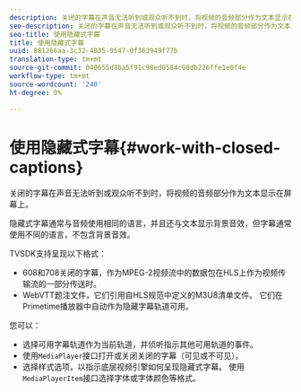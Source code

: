 ```yaml
---
description: 关闭的字幕在声音无法听到或观众听不到时，将视频的音频部分作为文本显示在屏幕上。
seo-description: 关闭的字幕在声音无法听到或观众听不到时，将视频的音频部分作为文本显示在屏幕上。
seo-title: 使用隐藏式字幕
title: 使用隐藏式字幕
uuid: 881266aa-3c32-4035-9547-0f363949f77b
translation-type: tm+mt
source-git-commit: 040655d8ba5f91c98ed0584c08db226ffe1e0f4e
workflow-type: tm+mt
source-wordcount: '240'
ht-degree: 0%

---
```



# 使用隐藏式字幕{#work-with-closed-captions}

关闭的字幕在声音无法听到或观众听不到时，将视频的音频部分作为文本显示在屏幕上。

隐藏式字幕通常与音频使用相同的语言，并且还与文本显示背景音效，但字幕通常使用不同的语言，不包含背景音效。

TVSDK支持呈现以下格式：

* 608和708关闭的字幕，作为MPEG-2视频流中的数据包在HLS上作为视频传输流的一部分传送时。
* WebVTT题注文件，它们引用自HLS规范中定义的M3U8清单文件。 它们在Primetime播放器中自动作为隐藏字幕轨道可用。

您可以：

* 选择可用字幕轨道作为当前轨道，并侦听指示其他可用轨道的事件。
* 使用`MediaPlayer`接口打开或关闭关闭的字幕（可见或不可见）。
* 选择样式选项，以指示底层视频引擎如何呈现隐藏式字幕。 使用`MediaPlayerItem`接口选择字体或字体颜色等格式。

